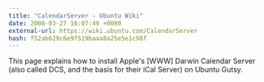 ```yaml
---
title: "CalendarServer - Ubuntu Wiki"
date: 2008-03-27 16:07:49 +0000
external-url: https://wiki.ubuntu.com/CalendarServer
hash: f52ab629c6e9f519baaa8a25e5e1c98f
---
```


This page explains how to install Apple's [WWW] Darwin Calendar Server (also called DCS, and the basis for their iCal Server) on Ubuntu Gutsy.
